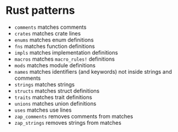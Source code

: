 Rust patterns
=============

- `comments` matches comments
- `crates` matches crate lines
- `enums` matches enum definitions
- `fns` matches function definitions
- `impls` matches implementation definitions
- `macros` matches `macro_rules!` definitions
- `mods` matches module definitions
- `names` matches identifiers (and keywords) not inside strings and comments
- `strings` matches strings
- `structs` matches struct definitions
- `traits` matches trait definitions
- `unions` matches union definitions
- `uses` matches use lines
- `zap_comments` removes comments from matches
- `zap_strings` removes strings from matches
